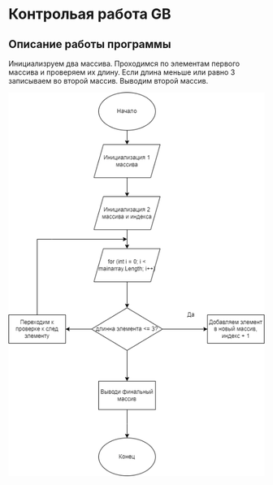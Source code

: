 # Контрольая работа GB

## Описание работы программы
Инициализруем два массива. Проходимся по элементам первого массива и проверяем их длину. Если длина меньше или равно 3 записываем во второй массив. Выводим второй массив.


![Алгоритм](https://github.com/Johancheg/gb_checkpoint1/blob/main/%D0%90%D0%BB%D0%B3%D0%BE%D1%80%D0%B8%D1%82%D0%BC.png)
